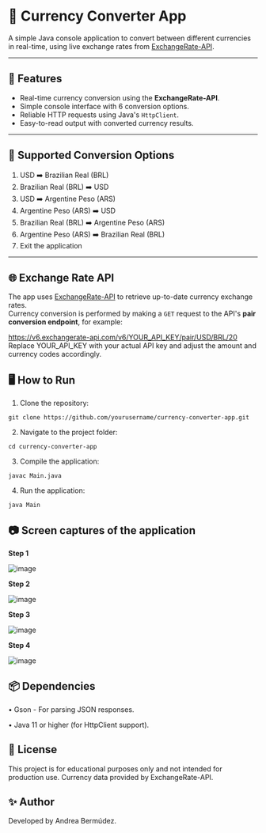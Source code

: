 # 💱 Currency Converter App

A simple Java console application to convert between different currencies in real-time, using live exchange rates from [ExchangeRate-API](https://www.exchangerate-api.com/).

---

## 🚀 Features

- Real-time currency conversion using the **ExchangeRate-API**.
- Simple console interface with 6 conversion options.
- Reliable HTTP requests using Java's `HttpClient`.
- Easy-to-read output with converted currency results.

---

## 🔧 Supported Conversion Options

1. USD ➡️ Brazilian Real (BRL)  
2. Brazilian Real (BRL) ➡️ USD  
3. USD ➡️ Argentine Peso (ARS)  
4. Argentine Peso (ARS) ➡️ USD  
5. Brazilian Real (BRL) ➡️ Argentine Peso (ARS)  
6. Argentine Peso (ARS) ➡️ Brazilian Real (BRL)  
7. Exit the application  

---

## 🌐 Exchange Rate API

The app uses [ExchangeRate-API](https://www.exchangerate-api.com/) to retrieve up-to-date currency exchange rates.  
Currency conversion is performed by making a `GET` request to the API's **pair conversion endpoint**, for example:

https://v6.exchangerate-api.com/v6/YOUR_API_KEY/pair/USD/BRL/20
Replace YOUR_API_KEY with your actual API key and adjust the amount and currency codes accordingly.

## 🖥️ How to Run
1. Clone the repository:

```
git clone https://github.com/yourusername/currency-converter-app.git
```

2. Navigate to the project folder:

```
cd currency-converter-app
```

3. Compile the application:

```
javac Main.java
```

4. Run the application:

```
java Main
```

## 📷 Screen captures of the application

<strong>Step 1</strong>

![image](https://github.com/user-attachments/assets/c0ab6c55-f391-45a5-9c3b-2b8300570ba0)


<strong>Step 2</strong>

![image](https://github.com/user-attachments/assets/f90c3059-cc7b-4906-ba0d-268c773aa291)


<strong>Step 3</strong>

![image](https://github.com/user-attachments/assets/741e41d6-2590-449c-a35b-53e5914ded1b)

<strong>Step 4</strong>

![image](https://github.com/user-attachments/assets/c6cf7f9c-a7e8-4db1-8ddc-c141450086c5)


## 📦 Dependencies

• Gson - For parsing JSON responses.

• Java 11 or higher (for HttpClient support).

## 📄 License

This project is for educational purposes only and not intended for production use.
Currency data provided by ExchangeRate-API.

## ✨ Author

Developed by Andrea Bermúdez.
